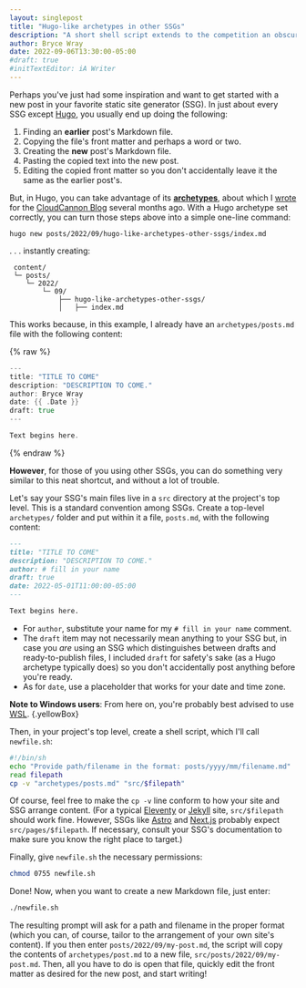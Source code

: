 ```yaml
---
layout: singlepost
title: "Hugo-like archetypes in other SSGs"
description: "A short shell script extends to the competition an obscure but cool feature in Hugo."
author: Bryce Wray
date: 2022-09-06T13:30:00-05:00
#draft: true
#initTextEditor: iA Writer
---
```


Perhaps you've just had some inspiration and want to get started with a new post in your favorite static site generator (SSG). In just about every SSG except [Hugo](https://gohugo.io), you usually end up doing the following:

1. Finding an **earlier** post's Markdown file.
2. Copying the file's front matter and perhaps a word or two.
3. Creating the **new** post's Markdown file.
4. Pasting the copied text into the new post.
5. Editing the copied front matter so you don't accidentally leave it the same as the earlier post's.

But, in Hugo, you can take advantage of its [**archetypes**](https://gohugo.io/content-management/archetypes/), about which I [wrote](https://cloudcannon.com/blog/maximizing-the-convenience-factor-archetypes-in-hugo/) for the [CloudCannon Blog](https://cloudcannon.com/blog/) several months ago. With a Hugo archetype set correctly, you can turn those steps above into a simple one-line command:

```plaintext
hugo new posts/2022/09/hugo-like-archetypes-other-ssgs/index.md
```

. . . instantly creating:

```plaintext
 content/
 └─ posts/
    └─ 2022/
        └─ 09/
            ├── hugo-like-archetypes-other-ssgs/
            │   ├── index.md
```

This works because, in this example, I already have an `archetypes/posts.md` file with the following content:

{% raw %}
```go
---
title: "TITLE TO COME"
description: "DESCRIPTION TO COME."
author: Bryce Wray
date: {{ .Date }}
draft: true
---

Text begins here.
```
{% endraw %}

**However**, for those of you using other SSGs, you can do something very similar to this neat shortcut, and without a lot of trouble.

Let's say your SSG's main files live in a `src` directory at the project's top level. This is a standard convention among SSGs. Create a top-level `archetypes/` folder and put within it a file, `posts.md`, with the following content:

```md
---
title: "TITLE TO COME"
description: "DESCRIPTION TO COME."
author: # fill in your name
draft: true
date: 2022-05-01T11:00:00-05:00
---

Text begins here.
```

- For `author`, substitute your name for my `# fill in your name` comment.
- The `draft` item may not necessarily mean anything to your SSG but, in case you *are* using an SSG which distinguishes between drafts and ready-to-publish files, I included `draft` for safety's sake (as a Hugo archetype typically does) so you don't accidentally post anything before you're ready.
- As for `date`, use a placeholder that works for your date and time zone.

**Note to Windows users**: From here on, you're probably best advised to use [WSL](https://www.thewindowsclub.com/how-to-run-sh-or-shell-script-file-in-windows-10).
{.yellowBox}

Then, in your project's top level, create a shell script, which I'll call `newfile.sh`:

```bash
#!/bin/sh
echo "Provide path/filename in the format: posts/yyyy/mm/filename.md"
read filepath
cp -v "archetypes/posts.md" "src/$filepath"
```

Of course, feel free to make the `cp -v` line conform to how your site and SSG arrange content. (For a typical [Eleventy](https://11ty.dev) or [Jekyll](https://jekyllrb.com) site, `src/$filepath` should work fine. However, SSGs like [Astro](https://astro.build) and [Next.js](https://nextjs.org) probably expect `src/pages/$filepath`. If necessary, consult your SSG's documentation to make sure you know the right place to target.)

Finally, give `newfile.sh` the necessary permissions:

```bash
chmod 0755 newfile.sh
```

Done! Now, when you want to create a new Markdown file, just enter:

```bash
./newfile.sh
```

The resulting prompt will ask for a path and filename in the proper format (which you can, of course, tailor to the arrangement of your own site's content). If you then enter `posts/2022/09/my-post.md`, the script will copy the contents of `archetypes/post.md` to a new file, `src/posts/2022/09/my-post.md`. Then, all you have to do is open that file, quickly edit the front matter as desired for the new post, and start writing!
